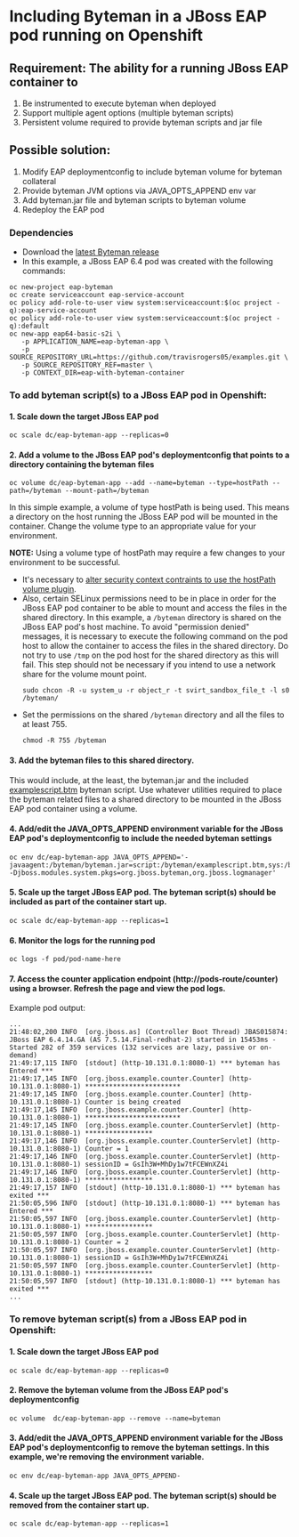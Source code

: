 # Including Byteman in a JBoss EAP pod running on Openshift

## Requirement: The ability for a running JBoss EAP container to
1) Be instrumented to execute byteman when deployed
2) Support multiple agent options (multiple byteman scripts)
3) Persistent volume required to provide byteman scripts and jar file


## Possible solution:
1) Modify EAP deploymentconfig to include byteman volume for byteman collateral
2) Provide byteman JVM options via JAVA_OPTS_APPEND env var
3) Add byteman.jar file and byteman scripts to byteman volume
4) Redeploy the EAP pod


### Dependencies

* Download the [latest Byteman release](http://byteman.jboss.org/downloads.html)
* In this example, a JBoss EAP 6.4 pod was created with the following commands:
```
oc new-project eap-byteman
oc create serviceaccount eap-service-account
oc policy add-role-to-user view system:serviceaccount:$(oc project -q):eap-service-account
oc policy add-role-to-user view system:serviceaccount:$(oc project -q):default
oc new-app eap64-basic-s2i \
   -p APPLICATION_NAME=eap-byteman-app \
   -p SOURCE_REPOSITORY_URL=https://github.com/travisrogers05/examples.git \
   -p SOURCE_REPOSITORY_REF=master \
   -p CONTEXT_DIR=eap-with-byteman-container
```


### To add byteman script(s) to a JBoss EAP pod in Openshift:

#### 1. Scale down the target JBoss EAP pod
~~~
oc scale dc/eap-byteman-app --replicas=0
~~~

#### 2. Add a volume to the JBoss EAP pod's deploymentconfig that points to a directory containing the byteman files
~~~
oc volume dc/eap-byteman-app --add --name=byteman --type=hostPath --path=/byteman --mount-path=/byteman
~~~

In this simple example, a volume of type hostPath is being used.  This means a directory on the host running the JBoss EAP pod will be mounted in the container.  Change the volume type to an appropriate value for your environment.

**NOTE:** Using a volume type of hostPath may require a few changes to your environment to be successful.

- It's necessary to [alter security context contraints to use the hostPath volume plugin](https://docs.openshift.com/container-platform/3.4/admin_guide/manage_scc.html#use-the-hostpath-volume-plugin).
- Also, certain SELinux permissions need to be in place in order for the JBoss EAP pod container to be able to mount and access the files in the shared directory.  In this example, a `/byteman` directory is shared on the JBoss EAP pod's host machine.  To avoid "permission denied" messages, it is necessary to execute the following command on the pod host to allow the container to access the files in the shared directory.  Do not try to use `/tmp` on the pod host for the shared directory as this will fail.  This step should not be necessary if you intend to use a network share for the volume mount point.
    ~~~
    sudo chcon -R -u system_u -r object_r -t svirt_sandbox_file_t -l s0 /byteman/
    ~~~
- Set the permissions on the shared `/byteman` directory and all the files to at least 755.
    ~~~
    chmod -R 755 /byteman
    ~~~

#### 3. Add the byteman files to this shared directory.  
This would include, at the least, the byteman.jar and the included [examplescript.btm](https://github.com/travisrogers05/examples/blob/master/eap-with-byteman-container/examplescript.btm) byteman script.  Use whatever utilities required to place the byteman related files to a shared directory to be mounted in the JBoss EAP pod container using a volume.

#### 4. Add/edit the JAVA_OPTS_APPEND environment variable for the JBoss EAP pod's deploymentconfig to include the needed byteman settings
~~~
oc env dc/eap-byteman-app JAVA_OPTS_APPEND='-javaagent:/byteman/byteman.jar=script:/byteman/examplescript.btm,sys:/byteman/byteman.jar -Djboss.modules.system.pkgs=org.jboss.byteman,org.jboss.logmanager'
~~~

#### 5. Scale up the target JBoss EAP pod.  The byteman script(s) should be included as part of the container start up.
~~~
oc scale dc/eap-byteman-app --replicas=1
~~~

#### 6. Monitor the logs for the running pod
~~~
oc logs -f pod/pod-name-here
~~~

#### 7. Access the counter application endpoint (http://pods-route/counter) using a browser.  Refresh the page and view the pod logs.

Example pod output:
~~~
...
21:48:02,200 INFO  [org.jboss.as] (Controller Boot Thread) JBAS015874: JBoss EAP 6.4.14.GA (AS 7.5.14.Final-redhat-2) started in 15453ms - Started 282 of 359 services (132 services are lazy, passive or on-demand)
21:49:17,115 INFO  [stdout] (http-10.131.0.1:8080-1) *** byteman has Entered ***
21:49:17,145 INFO  [org.jboss.example.counter.Counter] (http-10.131.0.1:8080-1) ************************
21:49:17,145 INFO  [org.jboss.example.counter.Counter] (http-10.131.0.1:8080-1) Counter is being created
21:49:17,145 INFO  [org.jboss.example.counter.Counter] (http-10.131.0.1:8080-1) ************************
21:49:17,145 INFO  [org.jboss.example.counter.CounterServlet] (http-10.131.0.1:8080-1) *****************
21:49:17,146 INFO  [org.jboss.example.counter.CounterServlet] (http-10.131.0.1:8080-1) Counter = 1
21:49:17,146 INFO  [org.jboss.example.counter.CounterServlet] (http-10.131.0.1:8080-1) sessionID = GsIh3W+MhDy1w7tFCEWnXZ4i
21:49:17,146 INFO  [org.jboss.example.counter.CounterServlet] (http-10.131.0.1:8080-1) *****************
21:49:17,157 INFO  [stdout] (http-10.131.0.1:8080-1) *** byteman has exited ***
21:50:05,596 INFO  [stdout] (http-10.131.0.1:8080-1) *** byteman has Entered ***
21:50:05,597 INFO  [org.jboss.example.counter.CounterServlet] (http-10.131.0.1:8080-1) *****************
21:50:05,597 INFO  [org.jboss.example.counter.CounterServlet] (http-10.131.0.1:8080-1) Counter = 2
21:50:05,597 INFO  [org.jboss.example.counter.CounterServlet] (http-10.131.0.1:8080-1) sessionID = GsIh3W+MhDy1w7tFCEWnXZ4i
21:50:05,597 INFO  [org.jboss.example.counter.CounterServlet] (http-10.131.0.1:8080-1) *****************
21:50:05,597 INFO  [stdout] (http-10.131.0.1:8080-1) *** byteman has exited ***
...
~~~


### To remove byteman script(s) from a JBoss EAP pod in Openshift:

#### 1. Scale down the target JBoss EAP pod
~~~
oc scale dc/eap-byteman-app --replicas=0
~~~

#### 2. Remove the byteman volume from the JBoss EAP pod's deploymentconfig
~~~
oc volume  dc/eap-byteman-app --remove --name=byteman
~~~

#### 3. Add/edit the JAVA_OPTS_APPEND environment variable for the JBoss EAP pod's deploymentconfig to remove the byteman settings.  In this example, we're removing the environment variable.
~~~
oc env dc/eap-byteman-app JAVA_OPTS_APPEND-
~~~

#### 4. Scale up the target JBoss EAP pod.  The byteman script(s) should be removed from the container start up.
~~~
oc scale dc/eap-byteman-app --replicas=1
~~~



